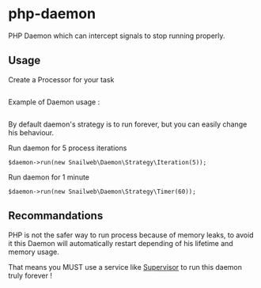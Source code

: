 # php-daemon
PHP Daemon which can intercept signals to stop running properly.

## Usage

Create a Processor for your task
```
```


Example of Daemon usage :
```
```

By default daemon's strategy is to run forever, but you can easily change his behaviour.


Run daemon for 5 process iterations
```
$daemon->run(new Snailweb\Daemon\Strategy\Iteration(5));
```

Run daemon for 1 minute
```
$daemon->run(new Snailweb\Daemon\Strategy\Timer(60));
```

## Recommandations
PHP is not the safer way to run process because of memory leaks, to avoid it this Daemon will automatically restart depending of his lifetime and memory usage.

That means you MUST use a service like [Supervisor](http://supervisord.org/) to run this daemon truly forever !

